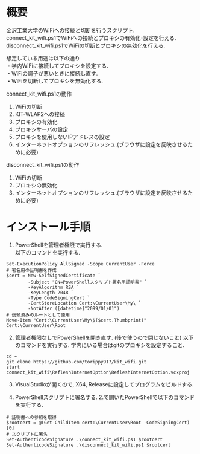 # 概要
金沢工業大学のWiFiへの接続と切断を行うスクリプト.  
connect_kit_wifi.ps1でWiFiへの接続とプロキシの有効化･設定を行える.  
disconnect_kit_wifi.ps1でWiFiの切断とプロキシの無効化を行える.  

想定している用途は以下の通り  
・学内WiFiに接続してプロキシを設定する.  
・WiFiの調子が悪いときに接続し直す.  
・WiFiを切断してプロキシを無効化する.  

connect_kit_wifi.ps1の動作  
1. WiFiの切断
2. KIT-WLAP2への接続
3. プロキシの有効化
4. プロキシサーバの設定
5. プロキシを使用しないIPアドレスの設定
6. インターネットオプションのリフレッシュ.(ブラウザに設定を反映させるために必要)

disconnect_kit_wifi.ps1の動作  
1. WiFiの切断
2. プロキシの無効化
3. インターネットオプションのリフレッシュ.(ブラウザに設定を反映させるために必要)


# インストール手順
1. PowerShellを管理者権限で実行する.  
以下のコマンドを実行する.  
```
Set-ExecutionPolicy AllSigned -Scope CurrentUser -Force
# 署名用の証明書を作成
$cert = New-SelfSignedCertificate `
        -Subject "CN=PowerShellスクリプト署名用証明書" `
        -KeyAlgorithm RSA `
        -KeyLength 2048 `
        -Type CodeSigningCert `
        -CertStoreLocation Cert:\CurrentUser\My\ `
        -NotAfter ([datetime]"2099/01/01")
# 信頼済みのルートとして使用
Move-Item "Cert:\CurrentUser\My\$($cert.Thumbprint)" Cert:\CurrentUser\Root
```

2. 管理者権限なしでPowerShellを開き直す. (後で使うので閉じないこと)
以下のコマンドを実行する. 学内にいる場合はgitのプロキシを設定すること.  
```
cd ~
git clone https://github.com/torippy917/kit_wifi.git
start connect_kit_wifi\RefleshInternetOption\RefleshInternetOption.vcxproj
```

3. VisualStudioが開くので, X64, Releaseに設定してプログラムをビルドする.


4. PowerShellスクリプトに署名する.
2.で開いたPowerShellで以下のコマンドを実行する.  
```
# 証明書への参照を取得
$rootcert = @(Get-ChildItem cert:\CurrentUser\Root -CodeSigningCert)[0]
# スクリプトに署名
Set-AuthenticodeSignature .\connect_kit_wifi.ps1 $rootcert
Set-AuthenticodeSignature .\disconnect_kit_wifi.ps1 $rootcert
```
